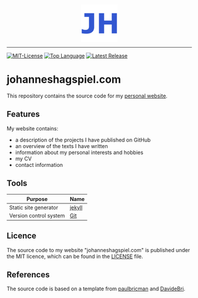 <img src= "/assets/software-project/johanneshagspiel/johanneshagspiel_logo.png" alt="johanneshagspiel.com Logo" width="20%"  style="display: block; margin: 0 auto">

--------------------------------------------------------------------------------
[![MIT-License](https://img.shields.io/github/license/johanneshagspiel/johanneshagspiel.github.io)](LICENSE)
[![Top Language](https://img.shields.io/github/languages/top/johanneshagspiel/johanneshagspiel.github.io)](https://github.com/johanneshagspiel/johanneshagspiel.github.io)
[![Latest Release](https://img.shields.io/github/v/release/johanneshagspiel/johanneshagspiel.github.io)](https://github.com/johanneshagspiel/johanneshagspiel.github.io/releases/)

# johanneshagspiel.com

This repository contains the source code for my [personal website](https://johanneshagspiel.com/).

## Features

My website contains:
- a description of the projects I have published on GitHub
- an overview of the texts I have written
- information about my personal interests and hobbies
- my CV
- contact information

## Tools

| Purpose                | Name                                                         |
|------------------------|--------------------------------------------------------------|
| Static site generator   | [jekyll](https://jekyllrb.com/)                       |
| Version control system | [Git](https://git-scm.com/)                                  |

## Licence

The source code to my website "johanneshagspiel.com" is published under the MIT licence, which can be found in the [LICENSE](LICENSE) file.

## References

The source code is based on a template from [paulbricman](https://github.com/paulbricman/paulbricman.github.io) and [DavideBri](https://github.com/DavideBri/Gesko).
